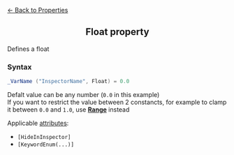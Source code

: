 [<- Back to Properties](./README.md)
<h2 align = "center">Float property</h2>

Defines a float
### Syntax
```C#
_VarName ("InspectorName", Float) = 0.0
```
Defalt value can be any number (```0.0``` in this example)  
If you want to restrict the value between 2 constancts, for example to clamp it between ```0.0``` and ```1.0```, use **[Range](./Range.md)** instead

Applicable [attributes](../Attributes/README.md):

- `[HideInInspector]`
- `[KeywordEnum(...)]`